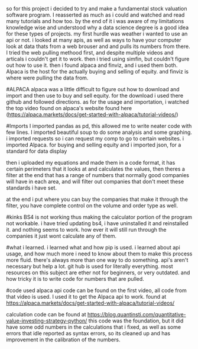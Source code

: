so for this project i decided to try and make a fundamental stock valuation software program.
I reasserted as much as i could and watched and read many tutorials and how too. by the end of it i was aware of my limitations knowledge wise and understood why a data science degree is a good idea for these types of projects.
my first hurdle was weather i wanted to use an api or not. i looked at many apis, as well as ways to have your computer look at data thats from a web brouser and and pulls its numbers from there. I tried the web pulling methood first, and despite multiple videos and articals i couldn't get it to work. then i tried using simfin, but couldn't figure out how to use it. then i found alpaca and finviz, and i used them both. Alpaca is the host for the actually buying and selling of equity. and finviz is where were pulling the data from.

#ALPACA
alpaca was a little difficult to figure out how to download and import and then use to buy and sell equity. for the download i used there github and followed directions. as for the usage and importation, i watched the top video found on alpaca's website found here (https://alpaca.markets/docs/get-started-with-alpaca/tutorial-videos/)

#Imports
I imported pandas as pd, this allowed me to write neater code with few lines.
I imported beautiful soup to do some analysis and some graphing.
i imported requests so i can request my comp to go to certain websites.
i imported Alpaca. for buying and selling equity
and i imported json, for a standard for data display

then i uploaded my equations and made them in a code format, it has certain perimeters that it looks at and calculates the values, then theres a filter at the end that has a range of numbers that normally good companies will have in each area, and will filter out companies that don't meet these standards i have set.

at the end i put where you can buy the companies that make it through the filter, you have complete control on the volume and order type as well.

#kinks
BS4 is not working thus making the calculator portion of the program not workable. i have tried updating bs4, i have uninstalled it and reinstalled it. and nothing seems to work. how ever it will still run through the companies it just wont calculate any of them.

#what i learned.
i learned what and how pip is used. i learned about api usage, and how much more i need to know about them to make this process more fluid. there's always more than one way to do something. api's aren't necessary but help a lot. git hub is used for literally everything. most resources on this subject are ether not for beginners, or very outdated. and how tricky it is to write code for numbers that are pulled.  

#code used
alpaca api code can be found on the first video, all code from that video is used. I used it to get the Alpaca api to work. found at https://alpaca.markets/docs/get-started-with-alpaca/tutorial-videos/

calculation code can be found at https://blog.quantinsti.com/quantitative-value-investing-strategy-python/
this code was the foundation, but it did have some odd numbers in the calculations that i fixed, as well as some errors that idle reported as syntax errors, so its cleaned up and has improvement in the calibration of the numbers.
